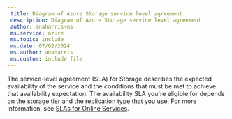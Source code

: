 ```yaml
---
 title: Diagram of Azure Storage service level agreement
 description: Diagram of Azure Storage service level agreement
 author: anaharris-ms
 ms.service: azure
 ms.topic: include
 ms.date: 07/02/2024
 ms.author: anaharris
 ms.custom: include file
---
```


The service-level agreement (SLA) for Storage describes the expected availability of the service and the conditions that must be met to achieve that availability expectation. The availability SLA you're eligible for depends on the storage tier and the replication type that you use. For more information, see [SLAs for Online Services](https://www.microsoft.com/licensing/docs/view/Service-Level-Agreements-SLA-for-Online-Services).
